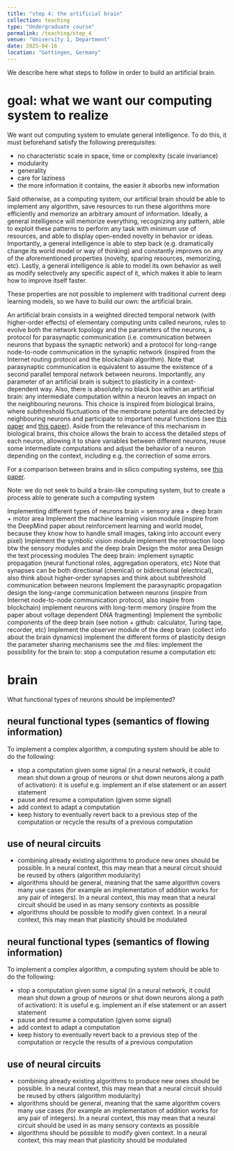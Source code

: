 ```yaml
---
title: "step 4: the artificial brain"
collection: teaching
type: "Undergraduate course"
permalink: /teaching/step_4
venue: "University 1, Department"
date: 2025-04-16
location: "Gottingen, Germany"
---
```


We describe here what steps to follow in order to build an artificial brain.

# goal: what we want our computing system to realize
We want out computing system to emulate general intelligence.
To do this, it must beforehand satisfy the following prerequisites:
- no characteristic scale in space, time or complexity (scale invariance)
- modularity
- generality
- care for laziness
- the more information it contains, the easier it absorbs new information

Said otherwise, as a computing system, our artificial brain should be able to implement any algorithm, save resources to run these algorithms more efficiently and memorize an arbitrary amount of information.
Ideally, a general intelligence will memorize everything, recognizing any pattern, able to exploit these patterns to perform any task with minimum use of resources, and able to display open-ended novelty in behavior or ideas.
Importantly, a general intelligence is able to step back (e.g. dramatically change its world model or way of thinking) and constantly improves on any of the aforementioned properties (novelty, sparing resources, memorizing, etc).
Lastly, a general intelligence is able to model its own behavior as well as modify selectively any specific aspect of it, which makes it able to learn how to improve itself faster.

These properties are not possible to implement with traditional current deep learning models, so we have to build our own: the artificial brain.

An artificial brain consists in a weighted directed temporal network (with higher-order effects) of elementary computing units called neurons, rules to evolve both the network topology and the parameters of the neurons, a protocol for parasynaptic communication (i.e. communication between neurons that bypass the synaptic network) and a protocol for long-range node-to-node communication in the synaptic network (inspired from the Internet routing protocol and the blockchain algorithm).
Note that parasynaptic communication is equivalent to assume the existence of a second parallel temporal network between neurons.
Importantly, any parameter of an artificial brain is subject to plasticity in a context-dependent way.
Also, there is absolutely no black box within an artificial brain: any intermediate computation within a neuron leaves an impact on the neighbouring neurons.
This choice is inspired from biological brains, where subthreshold fluctuations of the membrane potential are detected by neighbouring neurons and participate to important neural functions (see [this paper](https://www.mdpi.com/2076-3425/13/1/74) and [this paper](https://www.pnas.org/doi/pdf/10.1073/pnas.1716933115)).
Aside from the relevance of this mechanism in biological brains, this choice allows the brain to access the detailed steps of each neuron, allowing it to share variables between different neurons, reuse some intermediate computations and adjust the behavior of a neuron depending on the context, including e.g. the correction of some errors.

For a comparison between brains and in silico computing systems, see [this paper](https://www.frontiersin.org/journals/cellular-neuroscience/articles/10.3389/fncel.2023.1220030/full).






Note: we do not seek to build a brain-like computing system, but to create a process able to generate such a computing system

Implementing different types of neurons
brain = sensory area + deep brain + motor area
Implement the machine learning vision module (inspire from the DeepMind paper about reinforcement learning and world model, because they know how to handle small images, taking into account every pixel)
Implement the symbolic vision module
implement the retroaction loop btw the sensory modules and the deep brain
Design the motor area
Design the text processing modules
The deep brain:
implement synaptic propagation (neural functional roles, aggregation operators, etc)
Note that synapses can be both directional (chemical) or bidirectional (electrical), also think about higher-order synapses and think about subthreshold communication between neurons
Implement the parasynaptic propagation
design the long-range communication between neurons (inspire from Internet node-to-node communication protocol, also inspire from blockchain)
implement neurons with long-term memory (inspire from the paper about voltage dependent DNA fragmenting)
Implement the symbolic components of the deep brain (see notion + github: calculator, Turing tape, recorder, etc)
Implement the observer module of the deep brain (collect info about the brain dynamics)
implement the different forms of plasticity
design the parameter sharing mechanisms
see the .md files: implement the possibility for the brain to:
stop a computation
resume a computation
etc




# brain
What functional types of neurons should be implemented?

## neural functional types (semantics of flowing information)
To implement a complex algorithm, a computing system should be able to do the following:
- stop a computation given some signal (in a neural network, it could mean shut down a group of neurons or shut down neurons along a path of activation): it is useful e.g. implement an if else statement or an assert statement
- pause and resume a computation (given some signal)
- add context to adapt a computation
- keep history to eventually revert back to a previous step of the computation or recycle the results of a previous computation

## use of neural circuits
- combining already existing algorithms to produce new ones should be possible. In a neural context, this may mean that a neural circuit should be reused by others (algorithm modularity)
- algorithms should be general, meaning that the same algorithm covers many use cases (for example an implementation of addition works for any pair of integers). In a neural context, this may mean that a neural circuit should be used in as many sensory contexts as possible
- algorithms should be possible to modify given context. In a neural context, this may mean that plasticity should be modulated

## neural functional types (semantics of flowing information)
To implement a complex algorithm, a computing system should be able to do the following:
- stop a computation given some signal (in a neural network, it could mean shut down a group of neurons or shut down neurons along a path of activation): it is useful e.g. implement an if else statement or an assert statement
- pause and resume a computation (given some signal)
- add context to adapt a computation
- keep history to eventually revert back to a previous step of the computation or recycle the results of a previous computation

## use of neural circuits
- combining already existing algorithms to produce new ones should be possible. In a neural context, this may mean that a neural circuit should be reused by others (algorithm modularity)
- algorithms should be general, meaning that the same algorithm covers many use cases (for example an implementation of addition works for any pair of integers). In a neural context, this may mean that a neural circuit should be used in as many sensory contexts as possible
- algorithms should be possible to modify given context. In a neural context, this may mean that plasticity should be modulated

